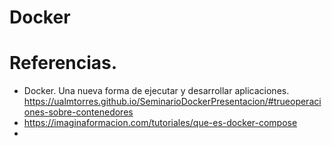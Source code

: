 # Docker


# Referencias.

- Docker. Una nueva forma de ejecutar y desarrollar aplicaciones.
https://ualmtorres.github.io/SeminarioDockerPresentacion/#trueoperaciones-sobre-contenedores
- https://imaginaformacion.com/tutoriales/que-es-docker-compose
- 
